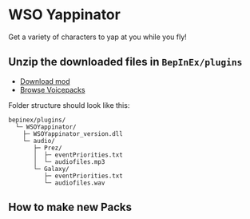 # WSO Yappinator

Get a variety of characters to yap at you while you fly!

## Unzip the downloaded files in `BepInEx/plugins`
* [Download mod](2.0.1/WSOYappinator_2.0.1.dll?raw=1)
* [Browse Voicepacks](2.0.1/audio)

Folder structure should look like this:
```
bepinex/plugins/
  └─ WSOYappinator/
    ├─ WSOYappinator_version.dll
    └─ audio/
       ├─ Prez/
       │  ├─ eventPriorities.txt
       │  └─ audiofiles.mp3
       └─ Galaxy/
          ├─ eventPriorities.txt
          └─ audiofiles.wav
```
## How to make new Packs
